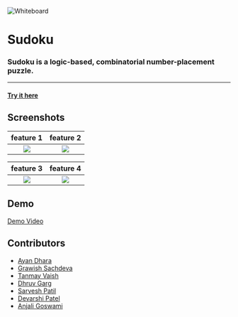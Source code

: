 ![Whiteboard](https://github.com/untitled-team-101/sudoku/blob/readme-docs/assets/sudoku-banner.png)

# Sudoku

### Sudoku is a logic-based, combinatorial number-placement puzzle.

<hr>

#### [Try it here](https://untitled-team-101.github.io/Whiteboard/)

## Screenshots

|                                                      feature 1                                                      |                                                      feature 2                                                      |
| :-----------------------------------------------------------------------------------------------------------------: | :-----------------------------------------------------------------------------------------------------------------: |
| ![](https://raw.githubusercontent.com/sarveshspatil111/sarveshspatil111/master/assets/gifs/ezgif.com-gif-maker.gif) | ![](https://raw.githubusercontent.com/sarveshspatil111/sarveshspatil111/master/assets/gifs/ezgif.com-gif-maker.gif) |

|                                                      feature 3                                                      |                                                      feature 4                                                      |
| :-----------------------------------------------------------------------------------------------------------------: | :-----------------------------------------------------------------------------------------------------------------: |
| ![](https://raw.githubusercontent.com/sarveshspatil111/sarveshspatil111/master/assets/gifs/ezgif.com-gif-maker.gif) | ![](https://raw.githubusercontent.com/sarveshspatil111/sarveshspatil111/master/assets/gifs/ezgif.com-gif-maker.gif) |

## Demo

[Demo Video](https://drive.google.com/file/d/1pHFSM7wNHZyR-kEhiM7lWqcmrSjL07iA/view?usp=sharing)

## Contributors

- [Ayan Dhara](https://github.com/Ayan-Dhara)
- [Grawish Sachdeva](https://github.com/grawish)
- [Tanmay Vaish](https://github.com/LEON6156SCOTT)
- [Dhruv Garg](https://github.com/dhruvgarg02)
- [Sarvesh Patil](https://github.com/sarveshspatil111)
- [Devarshi Patel](https://github.com/dpatel-8112)
- [Anjali Goswami](https://github.com/anjaligoswami)
